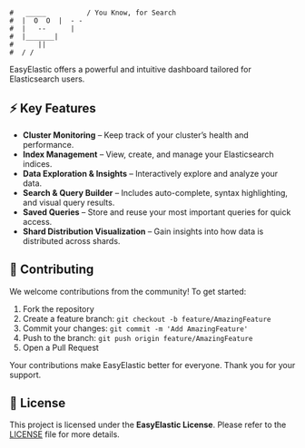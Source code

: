 <pre><code>   
#   _____          / You Know, for Search
#  |  O  O  |  - - 
#  |   --      |
#  |_______|
#      ||
#  / /
</code></pre>


EasyElastic offers a powerful and intuitive dashboard tailored for Elasticsearch users. 


## ⚡ Key Features  

- **Cluster Monitoring** – Keep track of your cluster’s health and performance.  
- **Index Management** – View, create, and manage your Elasticsearch indices.  
- **Data Exploration & Insights** – Interactively explore and analyze your data.  
- **Search & Query Builder** – Includes auto-complete, syntax highlighting, and visual query results.  
- **Saved Queries** – Store and reuse your most important queries for quick access.  
- **Shard Distribution Visualization** – Gain insights into how data is distributed across shards.  
## 🤝 Contributing

We welcome contributions from the community! To get started:

1. Fork the repository
2. Create a feature branch: `git checkout -b feature/AmazingFeature`  
3. Commit your changes: `git commit -m 'Add AmazingFeature'`  
4. Push to the branch: `git push origin feature/AmazingFeature`  
5. Open a Pull Request  

Your contributions make EasyElastic better for everyone. Thank you for your support.


## 📝 License

This project is licensed under the **EasyElastic License**. Please refer to the [LICENSE](LICENSE) file for more details.

